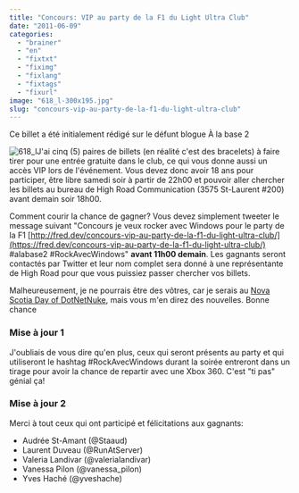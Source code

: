 ```yaml
---
title: "Concours: VIP au party de la F1 du Light Ultra Club"
date: "2011-06-09"
categories: 
  - "brainer"
  - "en"
  - "fixtxt"
  - "fiximg"
  - "fixlang"
  - "fixtags"
  - "fixurl"
image: "618_l-300x195.jpg"
slug: "concours-vip-au-party-de-la-f1-du-light-ultra-club"
---
```


Ce billet a été initialement rédigé sur le défunt blogue À la base 2

![](images/618_l-300x195.jpg "618_l")J'ai cinq (5) paires de billets (en réalité c'est des bracelets) à faire tirer pour une entrée gratuite dans le club, ce qui vous donne aussi un accès VIP lors de l'événement. Vous devez donc avoir 18 ans pour participer, être libre samedi soir à partir de 22h00 et pouvoir aller chercher les billets au bureau de High Road Communication (3575 St-Laurent #200) avant demain soir 18h00.

Comment courir la chance de gagner? Vous devez simplement tweeter le message suivant "Concours je veux rocker avec Windows pour le party de la F1 [http://fred.dev/concours-vip-au-party-de-la-f1-du-light-ultra-club/](https://fred.dev/concours-vip-au-party-de-la-f1-du-light-ultra-club/) #alabase2 #RockAvecWindows" **avant 11h00 demain**. Les gagnants seront contactés par Twitter et leur nom complet sera donné à une représentante de High Road pour que vous puissiez passer chercher vos billets.

Malheureusement, je ne pourrais être des vôtres, car je serais au [Nova Scotia Day of DotNetNuke](https://novascotiadayofdotnetnuke.com), mais vous m'en direz des nouvelles. Bonne chance

### Mise à jour 1

J'oubliais de vous dire qu'en plus, ceux qui seront présents au party et qui utiliseront le hashtag #RockAvecWindows durant la soirée entreront dans un tirage pour avoir la chance de repartir avec une Xbox 360. C'est "ti pas" génial ça!

### Mise à jour 2

Merci à tout ceux qui ont participé et félicitations aux gagnants:

- Audrée St-Amant (@Staaud)
- Laurent Duveau (@RunAtServer)
- Valeria Landivar (@valerialandivar)
- Vanessa Pilon (@vanessa\_pilon)
- Yves Haché (@yveshache)
